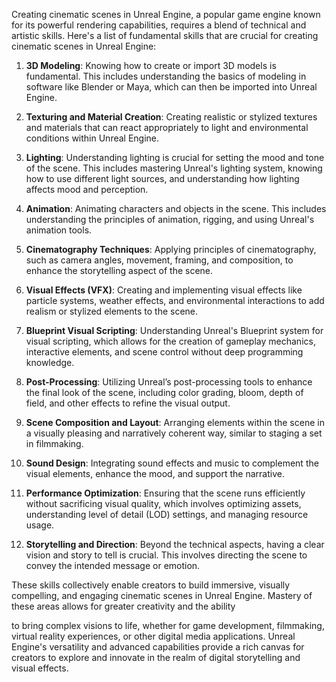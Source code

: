 Creating cinematic scenes in Unreal Engine, a popular game engine known for its powerful rendering capabilities, requires a blend of technical and artistic skills. Here's a list of fundamental skills that are crucial for creating cinematic scenes in Unreal Engine:

1. **3D Modeling**: Knowing how to create or import 3D models is fundamental. This includes understanding the basics of modeling in software like Blender or Maya, which can then be imported into Unreal Engine.

2. **Texturing and Material Creation**: Creating realistic or stylized textures and materials that can react appropriately to light and environmental conditions within Unreal Engine.

3. **Lighting**: Understanding lighting is crucial for setting the mood and tone of the scene. This includes mastering Unreal's lighting system, knowing how to use different light sources, and understanding how lighting affects mood and perception.

4. **Animation**: Animating characters and objects in the scene. This includes understanding the principles of animation, rigging, and using Unreal's animation tools.

5. **Cinematography Techniques**: Applying principles of cinematography, such as camera angles, movement, framing, and composition, to enhance the storytelling aspect of the scene.

6. **Visual Effects (VFX)**: Creating and implementing visual effects like particle systems, weather effects, and environmental interactions to add realism or stylized elements to the scene.

7. **Blueprint Visual Scripting**: Understanding Unreal's Blueprint system for visual scripting, which allows for the creation of gameplay mechanics, interactive elements, and scene control without deep programming knowledge.

8. **Post-Processing**: Utilizing Unreal’s post-processing tools to enhance the final look of the scene, including color grading, bloom, depth of field, and other effects to refine the visual output.

9. **Scene Composition and Layout**: Arranging elements within the scene in a visually pleasing and narratively coherent way, similar to staging a set in filmmaking.

10. **Sound Design**: Integrating sound effects and music to complement the visual elements, enhance the mood, and support the narrative.

11. **Performance Optimization**: Ensuring that the scene runs efficiently without sacrificing visual quality, which involves optimizing assets, understanding level of detail (LOD) settings, and managing resource usage.

12. **Storytelling and Direction**: Beyond the technical aspects, having a clear vision and story to tell is crucial. This involves directing the scene to convey the intended message or emotion.

These skills collectively enable creators to build immersive, visually compelling, and engaging cinematic scenes in Unreal Engine. Mastery of these areas allows for greater creativity and the ability

to bring complex visions to life, whether for game development, filmmaking, virtual reality experiences, or other digital media applications. Unreal Engine's versatility and advanced capabilities provide a rich canvas for creators to explore and innovate in the realm of digital storytelling and visual effects.